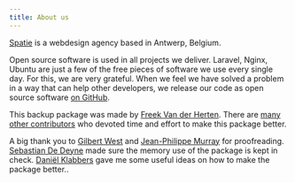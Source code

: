 ```yaml
---
title: About us
---
```


[Spatie](https://spatie.be) is a webdesign agency based in Antwerp, Belgium.

Open source software is used in all projects we deliver. Laravel, Nginx, Ubuntu are just a few of the free pieces of software we use every single day. For this, we are very grateful. 
When we feel we have solved a problem in a way that can help other developers, we release our code as open source software [on GitHub](https://spatie.be/opensource).

This backup package was made by [Freek Van der Herten](https://twitter.com/freekmurze). There are [many other contributors](https://github.com/spatie/laravel-backup/graphs/contributors) who devoted time and effort to make this package better.

A big thank you to [Gilbert West](https://github.com/blueclock) and [Jean-Philippe Murray](https://github.com/jpmurray) for proofreading. [Sebastian De Deyne](https://github.com/sebastiandedeyne) made sure the memory use of the package is kept in check. [Daniël Klabbers](https://github.com/Luceos) gave me some useful ideas on how to make the package better..
